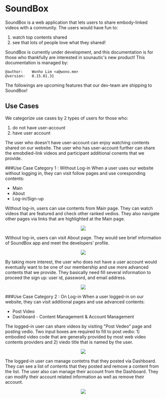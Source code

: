 SoundBox
========
SoundBox is a web application that lets users to share embody-linked videos with a community. The users would have fun to:

1. watch top contents shared
2. see that lots of people love what they shared!

SoundBox is currently under development, and this documentation is for those who thankfully are interested in sounautic's new product! This documentation is managed by:

    @author:    Wonho Lim <a@wono.me>
    @version:   0.15.01.31

The followings are upcoming features that our dev-team are shipping to SoundBox!
 
Use Cases
---------
We categorize use cases by 2 types of users for those who:

1. do not have user-account
2. have user account

The user who doesn't have user-account can enjoy watching contents shared on our website. The user who has user-account further can share the emobdied-link videos and participant additional conents that we provide.

###Use Case Category 1 : Without Log-in
When a user uses our website without logging in, they can visit follow pages and use coresponding contents:

* Main
* About
* Log-in/Sign-up


Without log-in, users can use contents from Main page. They can watch videos that are featured and check other ranked vedios. They also navigate other pages via links that are highlighted at the Main page.
<p align="center">
  <img src="http://wono.me/soundbox/rsc/01.png?raw=true"/>
</p>

Without log-in, users can visit About page. They would see brief information of SoundBox app and meet the developers' profile.
<p align="center">
  <img src="http://wono.me/soundbox/rsc/02.png?raw=true"/>
</p>

By taking more interest, the user who does not have a user account would eventually want to be one of our membership and use more advanced contents that we provide. They basically need fill several information to proceed the sign up: user id, password, and email address.
<p align="center">
  <img src="http://wono.me/soundbox/rsc/03.png?raw=true"/>
</p>

###Use Case Category 2 : On Log-in
When a user logged-in on our website, they can visit additional pages and use advanced contents:

* Post Video
* Dashboard - Content Management & Account Management

The logged-in user can share videos by visiting "Post Vedeo" page and posting vedio. Two input boxes are required to fill to post vedio: 1) embodied video code that are generally provided by most web video contents providers and 2) viedo title that is named by the user.
<p align="center">
  <img src="http://wono.me/soundbox/rsc/04.png?raw=true"/>
</p>

The logged-in user can manage contetns that they posted via Dashboard. They can see a list of contents that they posted and remove a content from the list. The user also can manage their account from the Dashboard. They can modify their account related information as well as remove their account.
<p align="center">
  <img src="http://wono.me/soundbox/rsc/05.png?raw=true"/>
</p>
